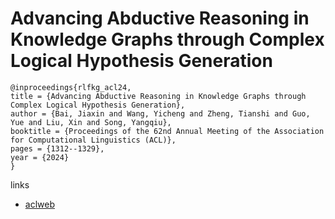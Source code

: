 # Advancing Abductive Reasoning in Knowledge Graphs through Complex Logical Hypothesis Generation

```
@inproceedings{rlfkg_acl24,
title = {Advancing Abductive Reasoning in Knowledge Graphs through Complex Logical Hypothesis Generation},
author = {Bai, Jiaxin and Wang, Yicheng and Zheng, Tianshi and Guo, Yue and Liu, Xin and Song, Yangqiu},
booktitle = {Proceedings of the 62nd Annual Meeting of the Association for Computational Linguistics (ACL)},
pages = {1312--1329},
year = {2024}
}
```

links
- [aclweb](https://aclanthology.org/2024.acl-long.72)
